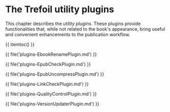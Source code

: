 # The Trefoil utility plugins

This chapter describes the *utility plugins*. These plugins
provide functionalities that, while not related to the book's
appearance, bring useful and convenient enhancements to the
publication workflow.
 
{{ itemtoc() }}

{{ file('plugins-EbookRenamePlugin.md') }}

{{ file('plugins-EpubCheckPlugin.md') }}
 
{{ file('plugins-EpubUncompressPlugin.md') }}

{{ file('plugins-LinkCheckPlugin.md') }}

{{ file('plugins-QualityControlPlugin.md') }}

{{ file('plugins-VersionUpdaterPlugin.md') }}